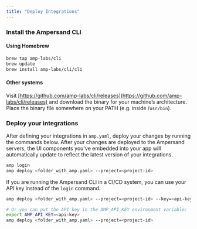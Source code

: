 ```yaml
---
title: "Deploy Integrations"
---
```


### Install the Ampersand CLI

#### Using Homebrew

```bash
brew tap amp-labs/cli
brew update
brew install amp-labs/cli/cli
```

#### Other systems

Visit [https://github.com/amp-labs/cli/releases](https://github.com/amp-labs/cli/releases) and download the binary for your machine’s architecture. Place the binary file somewhere on your PATH (e.g. inside /`usr/bin`).

### Deploy your integrations

After defining your integrations in `amp.yaml`, deploy your changes by running the commands below. After your changes are deployed to the Ampersand servers, the UI components you've embedded into your app will automatically update to reflect the latest version of your integrations.

```bash title="Text"
amp login
amp deploy <folder_with_amp.yaml> --project=<project-id>
```

If you are running the Ampersand CLI in a CI/CD system, you can use your API key instead of the `login` command.

```bash title="Text"
amp deploy <folder_with_amp.yaml> --project=<project-id> --key=<api-key>

# Or you can put the API key in the AMP_API_KEY environment variable:
export AMP_API_KEY=<api-key>
amp deploy <folder_with_amp.yaml> --project=<project-id>
```
